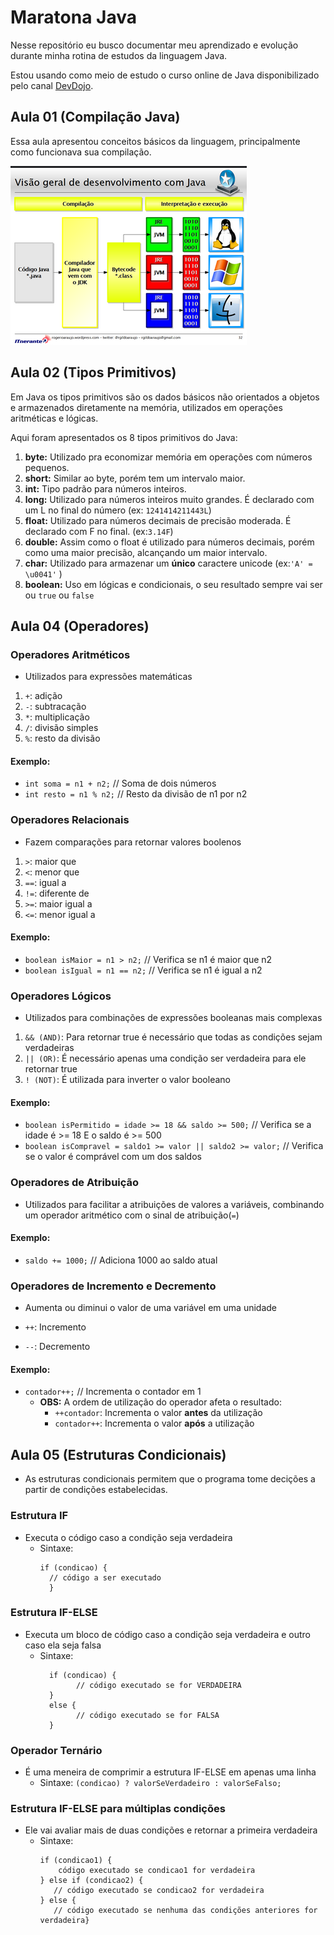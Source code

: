 # Maratona Java
Nesse repositório eu busco documentar meu aprendizado e evolução durante minha rotina de estudos da linguagem Java.

Estou usando como meio de estudo o curso online de Java disponibilizado pelo canal [DevDojo](https://youtube.com/playlist?list=PL62G310vn6nFIsOCC0H-C2infYgwm8SWW&si=6YcxOOm5Ft0dyOFG).

## Aula 01 (Compilação Java)
Essa aula apresentou conceitos básicos da linguagem, principalmente como funcionava sua compilação.

![img.png](img.png)

## Aula 02 (Tipos Primitivos)
 Em Java os tipos primitivos são os dados básicos não orientados a objetos e armazenados diretamente na memória, utilizados em operações aritméticas e lógicas. 
 
Aqui foram apresentados os 8 tipos primitivos do Java:

1. **byte:** Utilizado pra economizar memória em operações com números pequenos.
2. **short:** Similar ao byte, porém tem um intervalo maior.
3. **int:** Tipo padrão para números inteiros.
4. **long:** Utilizado para números inteiros muito grandes. É declarado com um L no final do número (ex: `1241414211443L`)
5. **float:** Utilizado para números decimais de precisão moderada. É declarado com F no final. (ex:`3.14F`)
6. **double:** Assim como o float é utilizado para números decimais, porém como uma maior precisão, alcançando um maior intervalo. 
7. **char:** Utilizado para armazenar um **único** caractere unicode (ex:`'A' = \u0041'` ) 
8. **boolean:** Uso em lógicas e condicionais, o seu resultado sempre vai ser ou `true` ou `false`


## Aula 04 (Operadores)

### Operadores Aritméticos
- Utilizados para expressões matemáticas

1. `+`: adição
2. `-`: subtracação
3. `*`: multiplicação
4. `/`: divisão simples
5. `%`: resto da divisão

#### Exemplo:
- `int soma = n1 + n2;` // Soma de dois números
- `int resto = n1 % n2;` // Resto da divisão de n1 por n2

### Operadores Relacionais
- Fazem comparações para retornar valores boolenos

1. `>`: maior que
2. `<`: menor que
3. `==`: igual a
4. `!=`: diferente de
5. `>=`: maior igual a
6. `<=`: menor igual a 

#### Exemplo:
- `boolean isMaior = n1 > n2;` // Verifica se n1 é maior que n2
- `boolean isIgual = n1 == n2;` // Verifica se n1 é igual a n2

### Operadores Lógicos
- Utilizados para combinações de expressões booleanas mais complexas

1. `&& (AND)`: Para retornar true é necessário que todas as condições sejam verdadeiras
2. `|| (OR)`: É necessário apenas uma condição ser verdadeira para ele retornar true
3. `! (NOT)`: É utilizada para inverter o valor booleano

#### Exemplo:
- `boolean isPermitido = idade >= 18 && saldo >= 500;` // Verifica se a idade é >= 18 E o saldo é >= 500
- `boolean isCompravel = saldo1 >= valor || saldo2 >= valor;` // Verifica se o valor é comprável com um dos saldos

### Operadores de Atribuição
- Utilizados para facilitar a atribuições de valores a variáveis, combinando um operador aritmético com o sinal de atribuição(`=`)

#### Exemplo:
- `saldo += 1000;` // Adiciona 1000 ao saldo atual

### Operadores de Incremento e Decremento
- Aumenta ou diminui o valor de uma variável em uma unidade 

- `++`: Incremento
- `--`: Decremento 

#### Exemplo:
- `contador++;` // Incrementa o contador em 1 
  - **OBS:** A ordem de utilização do operador afeta o resultado:
    - `++contador`: Incrementa o valor **antes** da utilização
    - `contador++`: Incrementa o valor **após** a utilização

## Aula 05 (Estruturas Condicionais)
- As estruturas condicionais permitem que o programa tome decições a partir de condições estabelecidas.

### Estrutura IF

- Executa o código caso a condição seja verdadeira
  - Sintaxe: 
      ```
      if (condicao) {
        // código a ser executado
        }
      ```

### Estrutura IF-ELSE

- Executa um bloco de código caso a condição seja verdadeira e outro caso ela seja falsa 
  - Sintaxe: 
      ```
        if (condicao) {
              // código executado se for VERDADEIRA
        } 
        else {
              // código executado se for FALSA
        }
      ```

### Operador Ternário 

- É uma meneira de comprimir a estrutura IF-ELSE em apenas uma linha
  - Sintaxe: `(condicao) ? valorSeVerdadeiro : valorSeFalso;`

### Estrutura IF-ELSE para múltiplas condições

- Ele vai avaliar mais de duas condições e retornar a primeira verdadeira
  - Sintaxe: 
       ``` 
      if (condicao1) {
           código executado se condicao1 for verdadeira
      } else if (condicao2) {
          // código executado se condicao2 for verdadeira
      } else {
          // código executado se nenhuma das condições anteriores for verdadeira}
      ```
